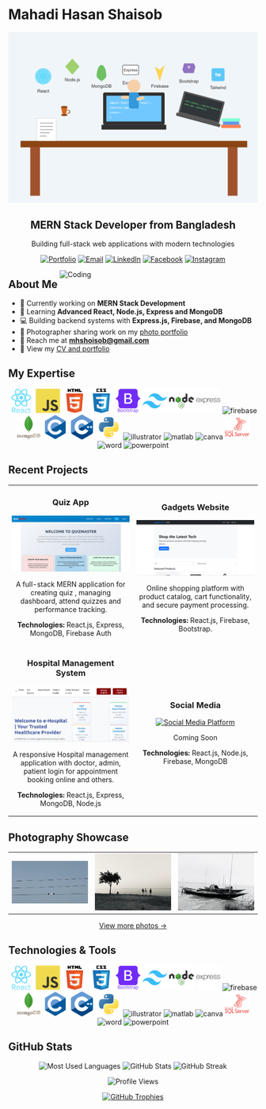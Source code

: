 # Mahadi Hasan Shaisob

[![Shoisob](https://github.com/shoisob2004037/shoisob2004037/raw/main/Screenshot%202025-04-05%20211547.png)](https://shoisob2004037.github.io/portfolio/)
<div align="center">
  <h2>MERN Stack Developer from Bangladesh</h2>
  <p>Building full-stack web applications with modern technologies</p>
  
  [![Portfolio](https://img.shields.io/badge/Portfolio-4285F4?style=for-the-badge&logo=GoogleChrome&logoColor=white)](https://shoisob2004037.github.io/portfolio/)
  [![Email](https://img.shields.io/badge/Email-D14836?style=for-the-badge&logo=gmail&logoColor=white)](mailto:mhshoisob@gmail.com)
  [![LinkedIn](https://img.shields.io/badge/LinkedIn-0077B5?style=for-the-badge&logo=linkedin&logoColor=white)](https://www.linkedin.com/in/mahadi-hasan-shaisob-bb72892b9/)
  [![Facebook](https://img.shields.io/badge/Facebook-1877F2?style=for-the-badge&logo=facebook&logoColor=white)](https://www.facebook.com/hasan.shoisob)
  [![Instagram](https://img.shields.io/badge/Instagram-E4405F?style=for-the-badge&logo=instagram&logoColor=white)](https://instagram.com/_shoisob_is_here_)
</div>

<img align="right" alt="Coding" width="400" src="https://github.com/shoisob2004037/shoisob2004037/raw/main/assets/coding.gif">

## About Me

- 🔭 Currently working on **MERN Stack Development**
- 🌱 Learning **Advanced React, Node.js, Express and MongoDB**
- 💻 Building backend systems with **Express.js, Firebase, and MongoDB**
- 📸 Photographer sharing work on my [photo portfolio](https://shoisob2004037.github.io/photo-slider-portfolio-/)
- 📧 Reach me at **mhshoisob@gmail.com**
- 📄 View my [CV and portfolio](https://shoisob2004037.github.io/portfolio/)

## My Expertise

<p align="center">
  <!-- Frontend -->
  <img src="https://raw.githubusercontent.com/devicons/devicon/master/icons/react/react-original-wordmark.svg" alt="react" width="50" height="50"/>
  <img src="https://raw.githubusercontent.com/devicons/devicon/master/icons/javascript/javascript-original.svg" alt="javascript" width="50" height="50"/>
  <img src="https://raw.githubusercontent.com/devicons/devicon/master/icons/html5/html5-original-wordmark.svg" alt="html5" width="50" height="50"/>
  <img src="https://raw.githubusercontent.com/devicons/devicon/master/icons/css3/css3-original-wordmark.svg" alt="css3" width="50" height="50"/>
  <img src="https://raw.githubusercontent.com/devicons/devicon/master/icons/bootstrap/bootstrap-plain-wordmark.svg" alt="bootstrap" width="50" height="50"/>
  <img src="https://raw.githubusercontent.com/devicons/devicon/master/icons/tailwindcss/tailwindcss-plain.svg" alt="tailwind" width="50" height="50"/>
  
  <!-- Backend -->
  <img src="https://raw.githubusercontent.com/devicons/devicon/master/icons/nodejs/nodejs-original-wordmark.svg" alt="nodejs" width="50" height="50"/>
  <img src="https://raw.githubusercontent.com/devicons/devicon/master/icons/express/express-original-wordmark.svg" alt="express" width="50" height="50"/>
  <img src="https://www.vectorlogo.zone/logos/firebase/firebase-icon.svg" alt="firebase" width="50" height="50"/>
  
  <!-- Database -->
  <img src="https://raw.githubusercontent.com/devicons/devicon/master/icons/mongodb/mongodb-original-wordmark.svg" alt="mongodb" width="50" height="50"/>
  
  <!-- Other Programming -->
  <img src="https://raw.githubusercontent.com/devicons/devicon/master/icons/c/c-original.svg" alt="c" width="50" height="50"/>
  <img src="https://raw.githubusercontent.com/devicons/devicon/master/icons/cplusplus/cplusplus-original.svg" alt="cplusplus" width="50" height="50"/>
  <img src="https://raw.githubusercontent.com/devicons/devicon/master/icons/python/python-original.svg" alt="python" width="50" height="50"/>
  <img src="https://www.vectorlogo.zone/logos/adobe_illustrator/adobe_illustrator-icon.svg" alt="illustrator" width="50" height="50"/>
  <img src="https://upload.wikimedia.org/wikipedia/commons/2/21/Matlab_Logo.png" alt="matlab" width="50" height="50"/>
  
  <!-- New Skills -->
  <img src="https://www.vectorlogo.zone/logos/canva/canva-icon.svg" alt="canva" width="50" height="50"/>
  <img src="https://raw.githubusercontent.com/devicons/devicon/master/icons/microsoftsqlserver/microsoftsqlserver-plain-wordmark.svg" alt="excel" width="50" height="50"/> <!-- Using MSSQL as a proxy for Excel -->
  <img src="https://www.vectorlogo.zone/logos/microsoft_word/microsoft_word-icon.svg" alt="word" width="50" height="50"/>
  <img src="https://www.vectorlogo.zone/logos/microsoft_powerpoint/microsoft_powerpoint-icon.svg" alt="powerpoint" width="50" height="50"/>
</p>

## Recent Projects

<table>
  <tr>
    <td width="50%">
      <h3 align="center">Quiz App</h3>
      <p align="center">
        <a href="https://quiz-app-braf.vercel.app" target="_blank">
          <img src="https://github.com/shoisob2004037/shoisob2004037/raw/main/Screenshot 2025-04-05 205532.png" width="100%" alt="Quiz App"/>
        </a>
        <p align="center">
          A full-stack MERN application for creating quiz , managing dashboard, attend quizzes and performance tracking. 
        </p>
        <p align="center">
          <strong>Technologies:</strong> React.js, Express, MongoDB, Firebase Auth
        </p>
      </p>
    </td>
    <td width="50%">
      <h3 align="center">Gadgets Website</h3>
      <p align="center">
        <a href="https://gadgets-shop-zeta.vercel.app" target="_blank">
          <img src="https://github.com/shoisob2004037/shoisob2004037/raw/main/project2.png" width="100%" alt="Gadgets Website"/>
        </a>
        <p align="center">
          Online shopping platform with product catalog, cart functionality, and secure payment processing.
        </p>
        <p align="center">
          <strong>Technologies:</strong> React.js, Firebase, Bootstrap.
        </p>
      </p>
    </td>
  </tr>
  <tr>
    <td width="50%">
      <h3 align="center">Hospital Management System</h3>
      <p align="center">
        <a href="https://hospital-management-4php.vercel.app" target="_blank">
          <img src="https://github.com/shoisob2004037/shoisob2004037/raw/main/project3.png" width="100%" alt="Hospital Management System"/>
        </a>
        <p align="center">
          A responsive Hospital management application with doctor, admin, patient login for appointment booking online and others.
        </p>
        <p align="center">
          <strong>Technologies:</strong> React.js, Express, MongoDB, Node.js
        </p>
      </p>
    </td>
    <td width="50%">
      <h3 align="center">Social Media</h3>
      <p align="center">
        <a href="https://github.com/shoisob2004037/Social-Media" target="_blank">
          <img src="https://github.com/shoisob2004037/shoisob2004037/raw/main/assets/project4.jpg" width="100%" alt="Social Media Platform"/>
        </a>
        <p align="center">
          Coming Soon
        </p>
        <p align="center">
          <strong>Technologies:</strong> React.js, Node.js, Firebase, MongoDB
        </p>
      </p>
    </td>
  </tr>
</table>

## Photography Showcase
<div align="center">
  <table>
    <tr>
      <td><img src="https://github.com/shoisob2004037/shoisob2004037/raw/main/1.jpg" width="200px" alt="Photography"></td>
      <td><img src="https://github.com/shoisob2004037/shoisob2004037/raw/main/2.jpg" width="200px" alt="Photography"></td>
      <td><img src="https://github.com/shoisob2004037/shoisob2004037/raw/main/3.jpg" width="200px" alt="Photography"></td>
    </tr>
  </table>
  <p><a href="https://shoisob2004037.github.io/photo-slider-portfolio-/">View more photos →</a></p>
</div>

## Technologies & Tools

<p align="center">
  <!-- Frontend -->
  <img src="https://raw.githubusercontent.com/devicons/devicon/master/icons/react/react-original-wordmark.svg" alt="react" width="50" height="50"/>
  <img src="https://raw.githubusercontent.com/devicons/devicon/master/icons/javascript/javascript-original.svg" alt="javascript" width="50" height="50"/>
  <img src="https://raw.githubusercontent.com/devicons/devicon/master/icons/html5/html5-original-wordmark.svg" alt="html5" width="50" height="50"/>
  <img src="https://raw.githubusercontent.com/devicons/devicon/master/icons/css3/css3-original-wordmark.svg" alt="css3" width="50" height="50"/>
  <img src="https://raw.githubusercontent.com/devicons/devicon/master/icons/bootstrap/bootstrap-plain-wordmark.svg" alt="bootstrap" width="50" height="50"/>
  <img src="https://raw.githubusercontent.com/devicons/devicon/master/icons/tailwindcss/tailwindcss-plain.svg" alt="tailwind" width="50" height="50"/>
  
  <!-- Backend -->
  <img src="https://raw.githubusercontent.com/devicons/devicon/master/icons/nodejs/nodejs-original-wordmark.svg" alt="nodejs" width="50" height="50"/>
  <img src="https://raw.githubusercontent.com/devicons/devicon/master/icons/express/express-original-wordmark.svg" alt="express" width="50" height="50"/>
  <img src="https://www.vectorlogo.zone/logos/firebase/firebase-icon.svg" alt="firebase" width="50" height="50"/>
  
  <!-- Database -->
  <img src="https://raw.githubusercontent.com/devicons/devicon/master/icons/mongodb/mongodb-original-wordmark.svg" alt="mongodb" width="50" height="50"/>
  
  <!-- Other Programming -->
  <img src="https://raw.githubusercontent.com/devicons/devicon/master/icons/c/c-original.svg" alt="c" width="50" height="50"/>
  <img src="https://raw.githubusercontent.com/devicons/devicon/master/icons/cplusplus/cplusplus-original.svg" alt="cplusplus" width="50" height="50"/>
  <img src="https://raw.githubusercontent.com/devicons/devicon/master/icons/python/python-original.svg" alt="python" width="50" height="50"/>
  <img src="https://www.vectorlogo.zone/logos/adobe_illustrator/adobe_illustrator-icon.svg" alt="illustrator" width="50" height="50"/>
  <img src="https://upload.wikimedia.org/wikipedia/commons/2/21/Matlab_Logo.png" alt="matlab" width="50" height="50"/>
  
  <!-- New Skills -->
  <img src="https://www.vectorlogo.zone/logos/canva/canva-icon.svg" alt="canva" width="50" height="50"/>
  <img src="https://raw.githubusercontent.com/devicons/devicon/master/icons/microsoftsqlserver/microsoftsqlserver-plain-wordmark.svg" alt="excel" width="50" height="50"/> <!-- Proxy for Excel -->
  <img src="https://www.vectorlogo.zone/logos/microsoft_word/microsoft_word-icon.svg" alt="word" width="50" height="50"/>
  <img src="https://www.vectorlogo.zone/logos/microsoft_powerpoint/microsoft_powerpoint-icon.svg" alt="powerpoint" width="50" height="50"/>
</p>

## GitHub Stats

<div align="center">
  <img src="https://github-readme-stats.vercel.app/api/top-langs?username=shoisob2004037&show_icons=true&locale=en&layout=compact&theme=tokyonight" alt="Most Used Languages" />
  
  <img src="https://github-readme-stats.vercel.app/api?username=shoisob2004037&show_icons=true&locale=en&theme=tokyonight" alt="GitHub Stats" />
  
  <img src="https://github-readme-streak-stats.herokuapp.com/?user=shoisob2004037&theme=tokyonight" alt="GitHub Streak" />
</div>

<p align="center">
  <img src="https://komarev.com/ghpvc/?username=shoisob2004037&label=Profile%20views&color=0e75b6&style=flat" alt="Profile Views" />
</p>

<div align="center">
  <a href="https://github.com/ryo-ma/github-profile-trophy">
    <img src="https://github-profile-trophy.vercel.app/?username=shoisob2004037&theme=onedark&row=1&column=6" alt="GitHub Trophies" />
  </a>
</div>
